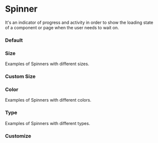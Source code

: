 # Spinner

It's an indicator of progress and activity in order to show the loading state of a component or page when the user needs to wait on.

<Playground />

<Usage />

<Api />

<Examples />

### Default

<Example value="default" />

### Size

Examples of Spinners with different sizes.
<Example value="size" />

### Custom Size

<Example value="custom-size" />

### Color

Examples of Spinners with different colors.
<Example value="color" />

### Type

Examples of Spinners with different types.
<Example value="type" />

### Customize

<Example value="customize" />

<Checklist 
    accessibility={false}
    bidirectionality={false}
    cssParts={false}
    cssVariables={false}
    documentation={false}
    examples={false}
    events={false}
    keyboard={false}
    methods={false}
    playground={false}
    properties={false}
    skeleton={false}
    slots={false}
/>

<LastModified />
